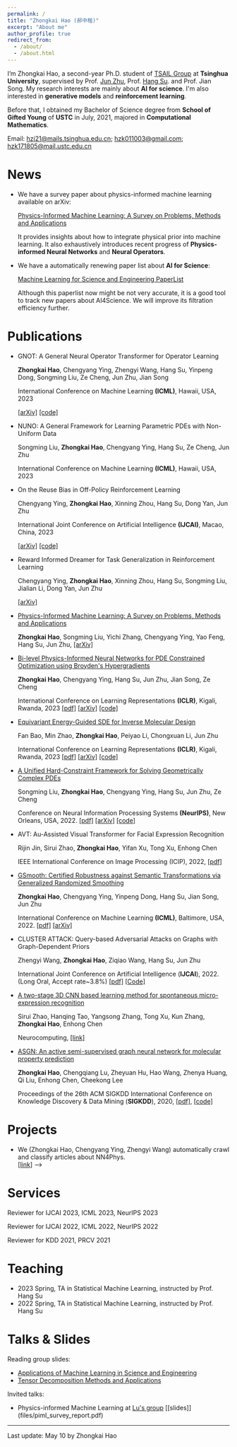```yaml
---
permalink: /
title: "Zhongkai Hao (郝中楷)"
excerpt: "About me"
author_profile: true
redirect_from: 
  - /about/
  - /about.html
---
```


I’m Zhongkai Hao, a second-year Ph.D. student of [TSAIL Group](https://ml.cs.tsinghua.edu.cn/index.html)  at **Tsinghua University**, supervised by Prof. [Jun Zhu](https://ml.cs.tsinghua.edu.cn/~jun/index.shtml), Prof. [Hang Su](https://www.suhangss.me/). and Prof. Jian Song.  My research interests are mainly about  **AI for science**. I'm also interested in **generative models** and **reinforcement learning**.  

Before that, I obtained my Bachelor of Science degree from **School of Gifted Young** of **USTC** in July, 2021, majored in **Computational Mathematics**.

Email: hzj21@mails.tsinghua.edu.cn; hzk011003@gmail.com; hzk171805@mail.ustc.edu.cn

# News

- We have a survey paper about physics-informed machine learning available on arXiv:

  [Physics-Informed Machine Learning: A Survey on Problems, Methods and Applications](https://arxiv.org/pdf/2211.08064.pdf)<br>

  It provides insights about how to integrate physical prior into machine learning. It also exhaustively introduces recent progress of **Physics-informed Neural Networks** and **Neural Operators**.

- We have a automatically renewing paper list about **AI for Science**: 

  [Machine Learning for Science and Engineering PaperList](https://ml.cs.tsinghua.edu.cn/~zhongkai/papers/ml4phys_paperlist.txt)

  Although this paperlist now might be not very accurate, it is a good tool to track new papers about AI4Science. We will improve its filtration efficiency further.

Publications
======

* GNOT: A General Neural Operator Transformer for Operator Learning
  
  **Zhongkai Hao**, Chengyang Ying, Zhengyi Wang, Hang Su, Yinpeng Dong, Songming Liu, Ze Cheng, Jun Zhu, Jian Song

  International Conference on Machine Learning **(ICML)**, Hawaii, USA, 2023 
  
  [\[arXiv\]](https://arxiv.org/pdf/2302.14376.pdf) [\[code\]](https://github.com/HaoZhongkai/GNOT)
  
* NUNO: A General Framework for Learning Parametric PDEs with Non-Uniform Data 
  
  Songming Liu, **Zhongkai Hao**, Chengyang Ying, Hang Su, Ze Cheng, Jun Zhu 

  International Conference on Machine Learning **(ICML)**, Hawaii, USA, 2023 
  
* On the Reuse Bias in Off-Policy Reinforcement Learning 
  
  Chengyang Ying, **Zhongkai Hao**, Xinning Zhou, Hang Su, Dong Yan, Jun Zhu 
  
  International Joint Conference on Artificial Intelligence **(IJCAI)**, Macao, China, 2023 
  
  [\[arXiv\]](https://arxiv.org/pdf/2209.07074.pdf) [\[code\]](https://github.com/yingchengyang/BIRIS)
  
* Reward Informed Dreamer for Task Generalization in Reinforcement Learning 
  
  Chengyang Ying, **Zhongkai Hao**, Xinning Zhou, Hang Su, Songming Liu, Jialian Li, Dong Yan, Jun Zhu 
  
  [\[arXiv\]](https://arxiv.org/pdf/2303.05092.pdf)
  
* [Physics-Informed Machine Learning: A Survey on Problems, Methods and Applications](https://arxiv.org/pdf/2211.08064.pdf)

  **Zhongkai Hao**, Songming Liu, Yichi Zhang, Chengyang Ying, Yao Feng, Hang Su, Jun Zhu, [\[arXiv\]](https://arxiv.org/pdf/2211.08064.pdf)

* [Bi-level Physics-Informed Neural Networks for PDE Constrained Optimization using Broyden's Hypergradients](https://openreview.net/forum?id=kkpL4zUXtiw) 
  
  **Zhongkai Hao**, Chengyang Ying, Hang Su, Jun Zhu, Jian Song, Ze Cheng 

  International Conference on Learning Representations **(ICLR)**, Kigali, Rwanda, 2023 [\[pdf\]](https://openreview.net/pdf?id=kkpL4zUXtiw) [\[arXiv\]](https://arxiv.org/pdf/2209.07075.pdf) [\[code\]](https://github.com/HaoZhongkai/Bi-level-PINN)
  
* [Equivariant Energy-Guided SDE for Inverse Molecular Design](https://openreview.net/forum?id=r0otLtOwYW)

  Fan Bao, Min Zhao, **Zhongkai Hao**, Peiyao Li, Chongxuan Li, Jun Zhu

  International Conference on Learning Representations **(ICLR)**, Kigali, Rwanda, 2023 [\[pdf\]](https://openreview.net/pdf?id=r0otLtOwYW) [\[arXiv\]](https://arxiv.org/pdf/2209.15408.pdf) [\[code\]](https://github.com/gracezhao1997/EEGSDE)
  
* [A Unified Hard-Constraint Framework for Solving Geometrically Complex PDEs](https://openreview.net/forum?id=GNt5ntEGjD3) 
  
  Songming Liu, **Zhongkai Hao**, Chengyang Ying, Hang Su, Jun Zhu, Ze Cheng 
  
  Conference on Neural Information Processing Systems **(NeurIPS)**, New Orleans, USA, 2022. [\[pdf\]](https://openreview.net/pdf?id=GNt5ntEGjD3) [\[arXiv\]](https://arxiv.org/pdf/2210.03526.pdf) [\[code\]](https://github.com/csuastt/hardconstraint)
  
* AVT: Au-Assisted Visual Transformer for Facial Expression Recognition
  
  Rijin Jin, Sirui Zhao, **Zhongkai Hao**, Yifan Xu, Tong Xu, Enhong Chen
  
  IEEE International Conference on Image Processing (ICIP), 2022, [\[pdf\]](https://ieeexplore.ieee.org/document/9897960/)
  
* [GSmooth: Certified Robustness against Semantic Transformations via Generalized Randomized Smoothing](https://proceedings.mlr.press/v162/hao22c) 
  
  **Zhongkai Hao**, Chengyang Ying, Yinpeng Dong, Hang Su, Jian Song, Jun Zhu 
  
  International Conference on Machine Learning **(ICML)**, Baltimore, USA, 2022. [\[pdf\]](https://proceedings.mlr.press/v162/hao22c/hao22c.pdf) [\[arXiv\]](https://arxiv.org/pdf/2206.04310.pdf)
  
* CLUSTER ATTACK: Query-based Adversarial Attacks on Graphs with Graph-Dependent Priors
  
  Zhengyi Wang, **Zhongkai Hao**, Ziqiao Wang, Hang Su, Jun Zhu
  
  International Joint Conference on Artificial Intelligence (**IJCAI**), 2022. (Long Oral, Accept rate~3.8%) [[pdf\]](https://arxiv.org/abs/2109.13069) [[Code\]](https://github.com/thuwzy/Cluster-Attack)
  
* [A two-stage 3D CNN based learning method for spontaneous micro-expression recognition](https://www.sciencedirect.com/science/article/abs/pii/S0925231221004446)
  
  Sirui Zhao, Hanqing Tao, Yangsong Zhang, Tong Xu, Kun Zhang, **Zhongkai Hao**, Enhong Chen
  
  Neurocomputing, [\[link\]](https://www.sciencedirect.com/science/article/abs/pii/S0925231221004446)
  
* [ASGN: An active semi-supervised graph neural network for molecular property prediction](https://arxiv.org/pdf/2007.03196.pdf)

  **Zhongkai Hao**, Chengqiang Lu, Zheyuan Hu, Hao Wang, Zhenya Huang, Qi Liu, Enhong Chen, Cheekong Lee

  Proceedings of the 26th ACM SIGKDD International Conference on Knowledge Discovery & Data Mining (**SIGKDD**), 2020, [\[pdf\]](https://arxiv.org/pdf/2007.03196.pdf), [\[code\]](https://github.com/HaoZhongkai/AS_Molecule)

Projects
======
* We (Zhongkai Hao, Chengyang Ying, Zhengyi Wang) automatically crawl and classify articles about NN4Phys.<br>
\[[link](https://ml.cs.tsinghua.edu.cn/~zhongkai/papers/ml4phys_paperlist.txt)\] -->

Services
======
Reviewer for IJCAI 2023, ICML 2023, NeurIPS 2023

Reviewer for IJCAI 2022, ICML 2022, NeurIPS 2022

Reviewer for KDD 2021, PRCV 2021

Teaching
======
* 2023 Spring, TA in Statistical Machine Learning, instructed by Prof. Hang Su
* 2022 Spring, TA in Statistical Machine Learning, instructed by Prof. Hang Su

Talks & Slides
======
Reading group slides:
* [Applications of Machine Learning in Science and Engineering](files/reading_meeting1.pdf)
* [Tensor Decomposition Methods and Applications](files/reading_meeting2.pdf)

Invited talks:

- Physics-informed Machine Learning at [Lu's group](https://lu.seas.upenn.edu/) \[[slides]\](files/piml_survey_report.pdf) 


***
Last update: May 10 by Zhongkai Hao
